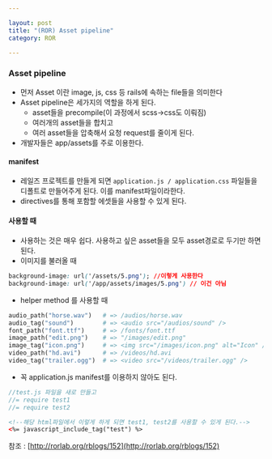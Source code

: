 ```yaml
---

layout: post
title: "(ROR) Asset pipeline"
category: ROR

---
```


### Asset pipeline
* 먼저 Asset 이란 image, js, css 등 rails에 속하는 file들을 의미한다
* Asset pipeline은 세가지의 역할을 하게 된다.
    * asset들을 precompile(이 과정에서 scss->css도 이뤄짐)
    * 여러개의 asset들을 합치고
    * 여러 asset들을 압축해서 요청 request를 줄이게 된다.
* 개발자들은 app/assets를 주로 이용한다.

#### manifest
* 레일즈 프로젝트를 만들게 되면 ```application.js / application.css``` 파일들을 디폴트로 만들어주게 된다. 이를 manifest파일이라한다.
* directives를 통해 포함할 에셋들을 사용할 수 있게 된다.

#### 사용할 때
* 사용하는 것은 매우 쉽다. 사용하고 싶은 asset들을 모두 asset경로로
두기만 하면 된다.
* 이미지를 불러올 때

```css
background-image: url('/assets/5.png'); //이렇게 사용한다
background-image: url('/app/assets/images/5.png') // 이건 아님
```
* helper method 를 사용할 때

```ruby
audio_path("horse.wav")   # => /audios/horse.wav
audio_tag("sound")        # => <audio src="/audios/sound" />
font_path("font.ttf")     # => /fonts/font.ttf
image_path("edit.png")    # => "/images/edit.png"
image_tag("icon.png")     # => <img src="/images/icon.png" alt="Icon" />
video_path("hd.avi")      # => /videos/hd.avi
video_tag("trailer.ogg")  # => <video src="/videos/trailer.ogg" />
```

* 꼭 application.js manifest를 이용하지 않아도 된다.

~~~js
//test.js 파일을 새로 만들고
//= require test1
//= require test2
~~~

~~~html
<!--해당 html파일에서 이렇게 하게 되면 test1, test2를 사용할 수 있게 된다.-->
<%= javascript_include_tag("test") %>
~~~

참조 : [http://rorlab.org/rblogs/152](http://rorlab.org/rblogs/152)

<br/><br/>
